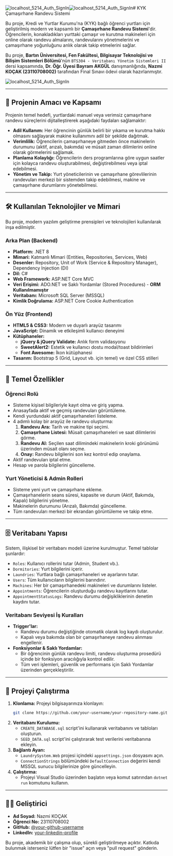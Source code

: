 ![localhost_5214_Auth_SignIn](https://github.com/user-attachments/assets/a78474ee-e7af-4a05-b551-893e28fb9fa1)![localhost_5214_Auth_SignIn](https://github.com/user-attachments/assets/a78474ee-e7af-4a05-b551-893e28fb9fa1)# KYK Çamaşırhane Randevu Sistemi

Bu proje, Kredi ve Yurtlar Kurumu'na (KYK) bağlı öğrenci yurtları için geliştirilmiş modern ve kapsamlı bir **Çamaşırhane Randevu Sistemi**'dir. Öğrencilerin, konakladıkları yurttaki çamaşır ve kurutma makineleri için online olarak randevu almalarını, randevularını yönetmelerini ve çamaşırhane yoğunluğunu anlık olarak takip etmelerini sağlar.

Bu proje, **Bartın Üniversitesi, Fen Fakültesi, Bilgisayar Teknolojisi ve Bilişim Sistemleri Bölümü**'nün `BTS304 - Veritabanı Yönetim Sistemleri II` dersi kapsamında, **Dr. Öğr. Üyesi Bayram AKGÜL** danışmanlığında, **Nazmi KOÇAK (23110708002)** tarafından Final Sınavı ödevi olarak hazırlanmıştır.

![localhost_5214_Auth_SignIn](https://github.com/user-attachments/assets/38f30290-16a0-4742-88e7-e01c68bf20d1)

---

## 🚀 Projenin Amacı ve Kapsamı

Projenin temel hedefi, yurtlardaki manuel veya verimsiz çamaşırhane randevu süreçlerini dijitalleştirerek aşağıdaki faydaları sağlamaktır:

- **Adil Kullanım:** Her öğrencinin günlük belirli bir yıkama ve kurutma hakkı olmasını sağlayarak makine kullanımını adil bir şekilde dağıtmak.
- **Verimlilik:** Öğrencilerin çamaşırhaneye gitmeden önce makinelerin durumunu (aktif, arızalı, bakımda) ve müsait zaman dilimlerini online olarak görmelerini sağlamak.
- **Planlama Kolaylığı:** Öğrencilerin ders programlarına göre uygun saatler için kolayca randevu oluşturabilmesi, değiştirebilmesi veya iptal edebilmesi.
- **Yönetim ve Takip:** Yurt yöneticilerinin ve çamaşırhane görevlilerinin randevuları merkezi bir sistemden takip edebilmesi, makine ve çamaşırhane durumlarını yönetebilmesi.

---

## 🛠️ Kullanılan Teknolojiler ve Mimari

Bu proje, modern yazılım geliştirme prensipleri ve teknolojileri kullanılarak inşa edilmiştir.

### Arka Plan (Backend)
- **Platform:** .NET 8
- **Mimari:** Katmanlı Mimari (Entities, Repositories, Services, Web)
- **Desenler:** Repository, Unit of Work (Service & Repository Manager), Dependency Injection (DI)
- **Dil:** C#
- **Web Framework:** ASP.NET Core MVC
- **Veri Erişimi:** ADO.NET ve Saklı Yordamlar (Stored Procedures) - **ORM Kullanılmamıştır**
- **Veritabanı:** Microsoft SQL Server (MSSQL)
- **Kimlik Doğrulama:** ASP.NET Core Cookie Authentication

### Ön Yüz (Frontend)
- **HTML5 & CSS3:** Modern ve duyarlı arayüz tasarımı
- **JavaScript:** Dinamik ve etkileşimli kullanıcı deneyimi
- **Kütüphaneler:**
  - **jQuery & jQuery Validate:** Anlık form validasyonu
  - **SweetAlert2:** Estetik ve kullanıcı dostu modal/toast bildirimleri
  - **Font Awesome:** İkon kütüphanesi
- **Tasarım:** Bootstrap 5 (Grid, Layout vb. için temel) ve özel CSS stilleri

---

## 🌟 Temel Özellikler

### Öğrenci Rolü
- Sisteme kişisel bilgileriyle kayıt olma ve giriş yapma.
- Anasayfada aktif ve geçmiş randevuları görüntüleme.
- Kendi yurdundaki aktif çamaşırhaneleri listeleme.
- 4 adımlı kolay bir arayüz ile randevu oluşturma:
  1. **Randevu Ara:** Tarih ve makine tipi seçimi.
  2. **Çamaşırhane Listesi:** Müsait çamaşırhaneleri ve saat dilimlerini görme.
  3. **Randevu Al:** Seçilen saat dilimindeki makinelerin kroki görünümü üzerinden müsait olanı seçme.
  4. **Onay:** Randevu bilgilerini son kez kontrol edip onaylama.
- Aktif randevuları iptal etme.
- Hesap ve parola bilgilerini güncelleme.

### Yurt Yöneticisi & Admin Rolleri
- Sisteme yeni yurt ve çamaşırhane ekleme.
- Çamaşırhanelerin seans süresi, kapasite ve durum (Aktif, Bakımda, Kapalı) bilgilerini yönetme.
- Makinelerin durumunu (Arızalı, Bakımda) güncelleme.
- Tüm randevuları merkezi bir ekrandan görüntüleme ve takip etme.

---

## 🗄️ Veritabanı Yapısı

Sistem, ilişkisel bir veritabanı modeli üzerine kurulmuştur. Temel tablolar şunlardır:

- `Roles`: Kullanıcı rollerini tutar (Admin, Student vb.).
- `Dormitories`: Yurt bilgilerini içerir.
- `Laundries`: Yurtlara bağlı çamaşırhaneleri ve ayarlarını tutar.
- `Users`: Tüm kullanıcıların bilgilerini barındırır.
- `Machines`: Her bir çamaşırhanedeki makineleri ve durumlarını listeler.
- `Appointments`: Öğrencilerin oluşturduğu randevu kayıtlarını tutar.
- `AppointmentStatusLogs`: Randevu durumu değişikliklerinin denetim kaydını tutar.

### Veritabanı Seviyesi İş Kuralları
- **Trigger'lar:**
  - Randevu durumu değiştiğinde otomatik olarak log kaydı oluşturulur.
  - Kapalı veya bakımda olan bir çamaşırhaneye randevu alınması engellenir.
- **Fonksiyonlar & Saklı Yordamlar:**
  - Bir öğrencinin günlük randevu limiti, randevu oluşturma prosedürü içinde bir fonksiyon aracılığıyla kontrol edilir.
  - Tüm veri işlemleri, güvenlik ve performans için Saklı Yordamlar üzerinden gerçekleştirilir.

---

## 🚀 Projeyi Çalıştırma

1.  **Klonlama:** Projeyi bilgisayarınıza klonlayın:
    ```bash
    git clone https://github.com/your-username/your-repository-name.git
    ```
2.  **Veritabanı Kurulumu:**
    - `CREATE_DATABASE.sql` script'ini kullanarak veritabanını ve tabloları oluşturun.
    - `SEED_DATA.sql` script'ini çalıştırarak test verilerini veritabanına ekleyin.
3.  **Bağlantı Ayarı:**
    - `LaundrySystem.Web` projesi içindeki `appsettings.json` dosyasını açın.
    - `ConnectionStrings` bölümündeki `DefaultConnection` değerini kendi MSSQL sunucu bilgilerinize göre güncelleyin.
4.  **Çalıştırma:**
    - Projeyi Visual Studio üzerinden başlatın veya komut satırından `dotnet run` komutunu kullanın.

---

## 🧑‍💻 Geliştirici

- **Ad Soyad:** Nazmi KOÇAK
- **Öğrenci No:** 23110708002
- **GitHub:** [@your-github-username](https://github.com/nazmikocak)
- **LinkedIn:** [your-linkedin-profile](https://www.linkedin.com/in/nazmikocak/)

Bu proje, akademik bir çalışma olup, sürekli geliştirilmeye açıktır. Katkıda bulunmak isterseniz lütfen bir "issue" açın veya "pull request" gönderin.
